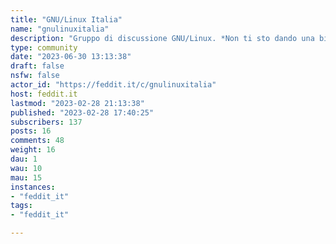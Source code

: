 ```yaml
---
title: "GNU/Linux Italia" 
name: "gnulinuxitalia"
description: "Gruppo di discussione GNU/Linux. *Non ti sto dando una birra gratis la sto condividendo.***G**nu**N**ot**U**nix[Telegram](https://t.me/GNULinuxItaliaOpen)[Matrix](https://matrix.to/#/#linuxitalia:mozilla.org )"
type: community
date: "2023-06-30 13:13:38"
draft: false
nsfw: false
actor_id: "https://feddit.it/c/gnulinuxitalia"
host: feddit.it
lastmod: "2023-02-28 21:13:38"
published: "2023-02-28 17:40:25"
subscribers: 137
posts: 16
comments: 48
weight: 16
dau: 1
wau: 10
mau: 15
instances:
- "feddit_it"
tags: 
- "feddit_it"

---
```

